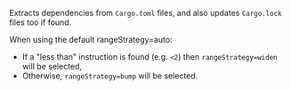 Extracts dependencies from `Cargo.toml` files, and also updates `Cargo.lock` files too if found.

When using the default rangeStrategy=auto:

- If a "less than" instruction is found (e.g. `<2`) then `rangeStrategy=widen` will be selected,
- Otherwise, `rangeStrategy=bump` will be selected.
